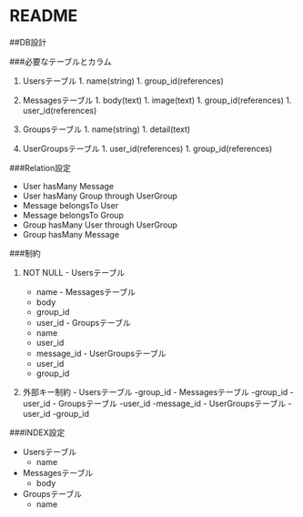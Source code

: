 # README

##DB設計

###必要なテーブルとカラム

  1. Usersテーブル
    1. name(string)
    1. group_id(references)

  1. Messagesテーブル
    1. body(text)
    1. image(text)
    1. group_id(references)
    1. user_id(references)

  1. Groupsテーブル
    1. name(string)
    1. detail(text)

  1. UserGroupsテーブル
    1. user_id(references)
    1. group_id(references)

###Relation設定
  - User hasMany Message
  - User hasMany Group through UserGroup
  - Message belongsTo User
  - Message belongsTo Group
  - Group hasMany User through UserGroup
  - Group hasMany Message

###制約

  1. NOT NULL
    - Usersテーブル
      - name
    - Messagesテーブル
      - body
      - group_id
      - user_id
    - Groupsテーブル
      - name
      - user_id
      - message_id
    - UserGroupsテーブル
      - user_id
      - group_id

  1. 外部キー制約
    - Usersテーブル
      -group_id
    - Messagesテーブル
      -group_id
      -user_id
    - Groupsテーブル
      -user_id
      -message_id
    - UserGroupsテーブル
      -user_id
      -group_id

###INDEX設定
  - Usersテーブル
    - name
  - Messagesテーブル
    - body
  - Groupsテーブル
    - name

